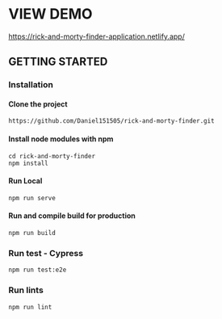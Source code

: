 # VIEW DEMO
https://rick-and-morty-finder-application.netlify.app/

## GETTING STARTED

### Installation

#### Clone the project
```
https://github.com/Daniel151505/rick-and-morty-finder.git
```

#### Install node modules with npm
```
cd rick-and-morty-finder
npm install
```
#### Run Local
```
npm run serve
```
#### Run and compile build for production
```
npm run build
```
### Run test - Cypress
```
npm run test:e2e
```
### Run lints
```
npm run lint
```

